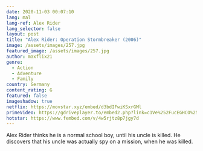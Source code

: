 ```yaml
---
date: 2020-11-03 00:07:10
lang: mal
lang-ref: Alex Rider
lang_selector: false
layout: post
title: "Alex Rider: Operation Stormbreaker (2006)"
image: /assets/images/257.jpg
featured_image: /assets/images/257.jpg
author: maxflix21
genre:
  - Action
  - Adventure
  - Family
country: Germany
content_rating: G
featured: false
imageshadow: true
netflix: https://movstar.xyz/embed/d3bdIFwiKSxrGMl
primeVideo: https://gdriveplayer.to/embed2.php?link=c1Ve%252FucEGHCO%252B%252Ffr%252FupFxQ5HNguix5v1eWVAtyrH0xZTSmp50GGRwTt7JprgIbd%252FxU3J3ATcfFh9JiKba%252F2C5N%252B34kzZS1PLKKt8VLomFRRvnoqy%252FwN4duzesFWqHgK3Q9BxSWyJLXiBGanskrMi%252FJ1qlMi5epoki8AgeMD1Ar%252B4mQ9bObEdjglmI%252FvIDevnM%253D
hotstar: https://www.fembed.com/v/4w5rjtz8p7jgy7d
---
```

Alex Rider thinks he is a normal school boy, until his uncle is killed. He discovers that his uncle was actually spy on a mission, when he was killed.